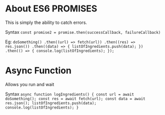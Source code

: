 # About ES6 PROMISES 
This is simply the ability to catch errors.

Syntax `const promise2 = promise.then(successCallback, failureCallback)`

Eg: `doSomething()
        .then((url) => fetch(url))
        .then((res) => res.json())
        .then((data) => {
            listOfIngredients.push(data);
        })
        .then(() => {
            console.log(listOfIngredients);
        });
`

# Async Function
Allows you run and wait 

Syntax `async function logIngredients() {
            const url = await doSomething();
            const res = await fetch(url);
            const data = await res.json();
            listOfIngredients.push(data);
            console.log(listOfIngredients);
        }`
